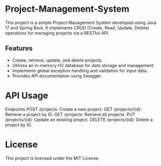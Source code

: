 # Project-Management-System
This project is a simple Project Management System developed using Java 17 and Spring Boot. It implements CRUD (Create, Read, Update, Delete) operations for managing projects via a RESTful API.

## Features

- Create, retrieve, update, and delete projects.
- Utilizes an in-memory H2 database for data storage and management.
- Implements global exception handling and validation for input data.
- Provides API documentation using Swagger.

# API Usage
Endpoints
POST /projects: Create a new project.
GET /projects/{id}: Retrieve a project by ID.
GET /projects: Retrieve all projects.
PUT /projects/{id}: Update an existing project.
DELETE /projects/{id}: Delete a project by ID.

# License
This project is licensed under the MIT License.



